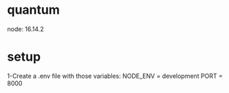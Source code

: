 # quantum
node: 16.14.2

# setup
1-Create a .env file with those variables:
NODE_ENV = development
PORT = 8000